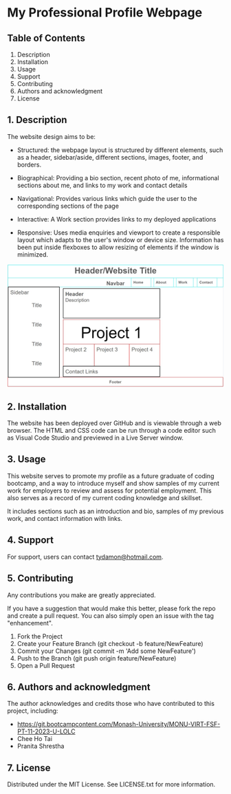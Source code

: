# My Professional Profile Webpage


## Table of Contents

1. Description
2. Installation
3. Usage
4. Support
5. Contributing
6. Authors and acknowledgment
7. License

## 1. Description

The website design aims to be:

+ Structured: the webpage layout is structured by different elements, such as a header, sidebar/aside, different sections, images, footer, and borders. 

+ Biographical: Providing a bio section, recent photo of me, informational sections about me, and links to my work and contact details

+ Navigational: Provides various links which guide the user to the corresponding sections of the page

+ Interactive: A Work section provides links to my deployed applications

+ Responsive: Uses media enquiries and viewport to create a responsible layout which adapts to the user's window or device size. Information has been put inside flexboxes to allow resizing of elements if the window is minimized.

![Wireframe Picture](image.png)

## 2. Installation 
The website has been deployed over GitHub and is viewable through a web browser. The HTML and CSS code can be run through a code editor such as Visual Code Studio and previewed in a Live Server window.

## 3. Usage   

This website serves to promote my profile as a future graduate of coding bootcamp, and a way to introduce myself and show samples of my current work for employers to review and assess for potential employment. This also serves as a record of my current coding knowledge and skillset.

It includes sections such as an introduction and bio, samples of my previous work, and contact information with links.

## 4. Support   

For support, users can contact tydamon@hotmail.com.

## 5. Contributing   

Any contributions you make are greatly appreciated.

If you have a suggestion that would make this better, please fork the repo and create a pull request. You can also simply open an issue with the tag "enhancement". 
1.	Fork the Project
2.	Create your Feature Branch (git checkout -b feature/NewFeature)
3.	Commit your Changes (git commit -m 'Add some NewFeature')
4.	Push to the Branch (git push origin feature/NewFeature)
5.	Open a Pull Request

## 6. Authors and acknowledgment  

The author acknowledges and credits those who have contributed to this project, including:

- https://git.bootcampcontent.com/Monash-University/MONU-VIRT-FSF-PT-11-2023-U-LOLC
- Chee Ho Tai
- Pranita Shrestha

## 7. License   

Distributed under the MIT License. See LICENSE.txt for more information.